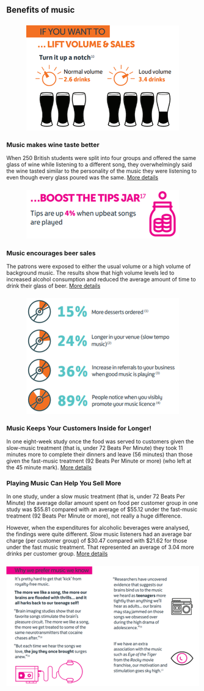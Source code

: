 [//]: # (margin:top right bottom left)

## Benefits of music


<p align="center"><a href="https://onemusic.com.au/media/Presto/Presto_Hospitality.pdf">
<img style="vertical-align:middle;margin:10px 0px 5px 0px" width="400" src="blobs/Benefits01.png">
</a></p>

### Music makes wine taste better
When 250 British students were split into four groups and offered the same glass of wine while listening to a different song, they overwhelmingly said the wine tasted similar to the personality of the music they were listening to even though every glass poured was the same. [More details](https://onemusic.com.au/news/2018/july/make-your-wine-taste-better/)

<p align="center"><a href="https://onemusic.com.au/media/Presto/Presto_Hospitality.pdf">
<img style="vertical-align:middle;margin:10px 0px 5px 0px" width="400" src="blobs/Benefits02.png">
</a></p>

### Music encourages beer sales
The patrons were exposed to either the usual volume or a high volume of background music. The results show that high volume levels led to increased alcohol consumption and reduced the average amount of time to drink their glass of beer. [More details](https://onemusic.com.au/news/2018/july/encourage-your-customers-to-drink-more-beer/)

<p align="center"><a href="https://onemusic.com.au/media/Information-Sheets/Dining.pdf">
<img style="vertical-align:middle;margin:10px 0px 5px 0px" width="400" src="blobs/Benefits03.png">
</a></p>

### Music Keeps Your Customers Inside for Longer!
In one eight-week study once the food was served to customers given the slow-music treatment (that is, under 72 Beats Per Minute) they took 11 minutes more to complete their dinners and leave (56 minutes) than those given the fast-music treatment (92 Beats Per Minute or more) (who left at the 45 minute mark). [More details](https://onemusic.com.au/news/2018/july/encourage-your-customers-to-stay-longer/)

### Playing Music Can Help You Sell More
In one study, under a slow music treatment (that is, under 72 Beats Per Minute) the average dollar amount spent on food per customer group in one study was $55.81 compared with an average of $55.12 under the fast-music treatment (92 Beats Per Minute or more), not really a huge difference.

However, when the expenditures for alcoholic beverages were analysed, the findings were quite different. Slow music listeners had an average bar charge (per customer group) of $30.47 compared with $21.62 for those under the fast music treatment. That represented an average of 3.04 more drinks per customer group. [More details](https://onemusic.com.au/news/2018/july/encourage-your-customers-to-make-an-extra-purchase/)

<p align="center"><a href="https://onemusic.com.au/media/Presto/Presto_Fitness.pdf">
<img style="vertical-align:middle;margin:10px 0px 5px 0px" width="600" src="blobs/Benefits04.png">
</a></p>


